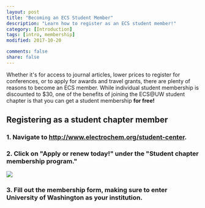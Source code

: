 ```yaml
---
layout: post
title: "Becoming an ECS Student Member"
description: "Learn how to register as an ECS student member!"
category: [Introduction]
tags: [intro, membership]
modified: 2017-10-20

comments: false
share: false
---
```


Whether it's for access to journal articles, lower prices to register for conferences, or to apply for awards and travel grants, there are plenty of reasons to become an ECS member.
While individual student membership is discounted to $30, one of the benefits of joining the ECS@UW student chapter is that you can get a student membership **for free!**

## Registering as a student chapter member

### 1. Navigate to http://www.electrochem.org/student-center.

### 2. Click on "Apply or renew today!" under the "Student chapter membership program."
<img src="{{ site.url }}/images/tutorials/student-membership.jpg" />

### 3. Fill out the membership form, making sure to enter University of Washington as your institution.
